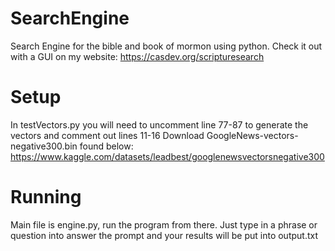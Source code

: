 # SearchEngine
Search Engine for the bible and book of mormon using python. Check it out with a GUI on my website: https://casdev.org/scripturesearch


# Setup
In testVectors.py you will need to uncomment line 77-87 to generate the vectors and comment out lines 11-16
Download GoogleNews-vectors-negative300.bin found below:
https://www.kaggle.com/datasets/leadbest/googlenewsvectorsnegative300

# Running
Main file is engine.py, run the program from there.
Just type in a phrase or question into answer the prompt and your results will be put into output.txt


